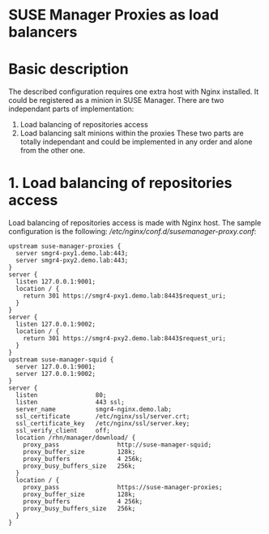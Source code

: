 # SUSE Manager Proxies as load balancers
# Basic description
The described configuration requires one extra host with Nginx installed. It could be registered as a minion in SUSE Manager.
There are two independant parts of implementation:
1. Load balancing of repositories access
2. Load balancing salt minions within the proxies
These two parts are totally independant and could be implemented in any order and alone from the other one.

# 1. Load balancing of repositories access
Load balancing of repositories access is made with Nginx host. The sample configuration is the following:
*/etc/nginx/conf.d/susemanager-proxy.conf*:
```
upstream suse-manager-proxies {
  server smgr4-pxy1.demo.lab:443;
  server smgr4-pxy2.demo.lab:443;
}
server {
  listen 127.0.0.1:9001;
  location / {
    return 301 https://smgr4-pxy1.demo.lab:8443$request_uri;
  }
}
server {
  listen 127.0.0.1:9002;
  location / {
    return 301 https://smgr4-pxy2.demo.lab:8443$request_uri;
  }
}
upstream suse-manager-squid {
  server 127.0.0.1:9001;
  server 127.0.0.1:9002;
}
server {
  listen                80;
  listen                443 ssl;
  server_name           smgr4-nginx.demo.lab;
  ssl_certificate       /etc/nginx/ssl/server.crt;
  ssl_certificate_key   /etc/nginx/ssl/server.key;
  ssl_verify_client     off;
  location /rhn/manager/download/ {
    proxy_pass                http://suse-manager-squid;
    proxy_buffer_size         128k;
    proxy_buffers             4 256k;
    proxy_busy_buffers_size   256k;
  }
  location / {
    proxy_pass                https://suse-manager-proxies;
    proxy_buffer_size         128k;
    proxy_buffers             4 256k;
    proxy_busy_buffers_size   256k;
  }
}
```
